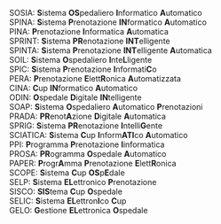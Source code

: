 SOSIA: **S**istema **OS**pedaliero **I**nformatico **A**utomatico  
SPINA: **S**istema **P**renotazione **IN**formatico **A**utomatico  
PINA: **P**renotazione **I**nformatica **A**utomatica  
SPRINT: **S**istema **PR**enotazione **INT**elligente  
SPINTA: **S**istema **P**renotazione **INT**elligente **A**utomatica  
SOIL: **S**istema **O**spedaliero **I**nte**L**ligente  
SPIC: **S**istema **P**renotazione **I**nformati**C**o  
PERA: **P**renotazione **E**lett**R**onica **A**utomatizzata  
CINA: **C**up **IN**formatico **A**utomatico  
ODIN: **O**spedale **D**igitale **IN**telligente  
SOAP: **S**istema **O**spedaliero **A**utomatico **P**renotazioni  
PRADA: **PR**enot**A**zione **D**igitale **A**utomatica  
SPRIG: **S**istema **PR**enotazione **I**ntelli**G**ente  
SCIATICA: **S**istema **C**up **I**nform**ATI**co **A**utomatico    
PPI: **P**rogramma **P**renotazione **I**informatica  
PROSA: **PR**ogramma **O**spedale **A**utomatico  
PAPER: **P**rogr**A**mma **P**renotazione **E**lett**R**onica  
SCOPE: **S**istema **C**up **OS**p**E**dale  
SELP: **S**istema **EL**ettronico **P**renotazione  
SISCO: **SIS**tema **C**up **O**spedale  
SELIC: **S**istema **EL**ettron**I**co **C**up  
GELO: **G**estione **EL**ettronica **O**spedale  
